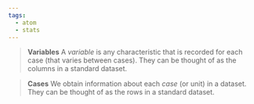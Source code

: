 ```yaml
---
tags:
  - atom
  - stats
---
```

> **Variables**
> A *variable* is any characteristic that is recorded for each case (that varies between cases). They can be thought of as the columns in a standard dataset.

> **Cases**
> We obtain information about each *case* (or unit) in a dataset. They can be thought of as the rows in a standard dataset.